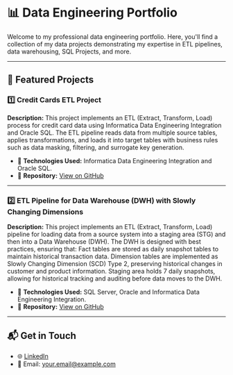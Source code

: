 # 📊 Data Engineering Portfolio

Welcome to my professional data engineering portfolio. Here, you'll find a collection of my data projects demonstrating my expertise in ETL pipelines, data warehousing, SQL Projects, and more.

---

## 🚀 Featured Projects

### 1️⃣ Credit Cards ETL Project
**Description:** This project implements an ETL (Extract, Transform, Load) process for credit card data using Informatica Data Engineering Integration and Oracle SQL. The ETL pipeline reads data from multiple source tables, applies transformations, and loads it into target tables with business rules such as data masking, filtering, and surrogate key generation.
- 📌 **Technologies Used:** Informatica Data Engineering Integration and Oracle SQL.
- 🔗 **Repository:** [View on GitHub](https://github.com/alisherif98/ETL_Credit_Cards_data_System)

---

### 2️⃣ ETL Pipeline for Data Warehouse (DWH) with Slowly Changing Dimensions
**Description:** This project implements an ETL (Extract, Transform, Load) pipeline for loading data from a source system into a staging area (STG) and then into a Data Warehouse (DWH). The DWH is designed with best practices, ensuring that:
Fact tables are stored as daily snapshot tables to maintain historical transaction data.
Dimension tables are implemented as Slowly Changing Dimension (SCD) Type 2, preserving historical changes in customer and product information.
Staging area holds 7 daily snapshots, allowing for historical tracking and auditing before data moves to the DWH.
- 📌 **Technologies Used:** SQL Server, Oracle and Informatica Data Engineering Integration.
- 🔗 **Repository:** [View on GitHub](https://github.com/alisherif98/DWH_Building)

---

## 📬 Get in Touch
- 🌐 [LinkedIn](https://linkedin.com/in/yourprofile)
- 📧 Email: your.email@example.com
